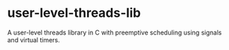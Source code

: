# user-level-threads-lib
A user-level threads library in C with preemptive scheduling using signals and virtual timers.
